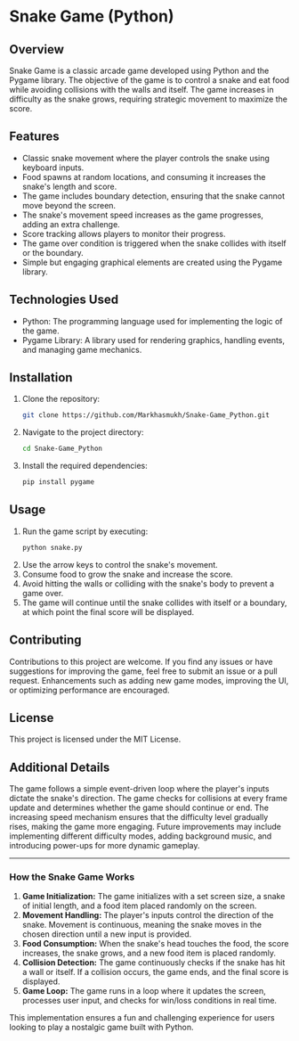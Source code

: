 # Snake Game (Python)

## Overview
Snake Game is a classic arcade game developed using Python and the Pygame library. The objective of the game is to control a snake and eat food while avoiding collisions with the walls and itself. The game increases in difficulty as the snake grows, requiring strategic movement to maximize the score.

## Features
- Classic snake movement where the player controls the snake using keyboard inputs.
- Food spawns at random locations, and consuming it increases the snake's length and score.
- The game includes boundary detection, ensuring that the snake cannot move beyond the screen.
- The snake's movement speed increases as the game progresses, adding an extra challenge.
- Score tracking allows players to monitor their progress.
- The game over condition is triggered when the snake collides with itself or the boundary.
- Simple but engaging graphical elements are created using the Pygame library.

## Technologies Used
- Python: The programming language used for implementing the logic of the game.
- Pygame Library: A library used for rendering graphics, handling events, and managing game mechanics.

## Installation
1. Clone the repository:
   ```sh
   git clone https://github.com/Markhasmukh/Snake-Game_Python.git
   ```
2. Navigate to the project directory:
   ```sh
   cd Snake-Game_Python
   ```
3. Install the required dependencies:
   ```sh
   pip install pygame
   ```

## Usage
1. Run the game script by executing:
   ```sh
   python snake.py
   ```
2. Use the arrow keys to control the snake's movement.
3. Consume food to grow the snake and increase the score.
4. Avoid hitting the walls or colliding with the snake's body to prevent a game over.
5. The game will continue until the snake collides with itself or a boundary, at which point the final score will be displayed.

## Contributing
Contributions to this project are welcome. If you find any issues or have suggestions for improving the game, feel free to submit an issue or a pull request. Enhancements such as adding new game modes, improving the UI, or optimizing performance are encouraged.

## License
This project is licensed under the MIT License.

## Additional Details
The game follows a simple event-driven loop where the player's inputs dictate the snake's direction. The game checks for collisions at every frame update and determines whether the game should continue or end. The increasing speed mechanism ensures that the difficulty level gradually rises, making the game more engaging. Future improvements may include implementing different difficulty modes, adding background music, and introducing power-ups for more dynamic gameplay.

---

### How the Snake Game Works
1. **Game Initialization:** The game initializes with a set screen size, a snake of initial length, and a food item placed randomly on the screen.
2. **Movement Handling:** The player's inputs control the direction of the snake. Movement is continuous, meaning the snake moves in the chosen direction until a new input is provided.
3. **Food Consumption:** When the snake's head touches the food, the score increases, the snake grows, and a new food item is placed randomly.
4. **Collision Detection:** The game continuously checks if the snake has hit a wall or itself. If a collision occurs, the game ends, and the final score is displayed.
5. **Game Loop:** The game runs in a loop where it updates the screen, processes user input, and checks for win/loss conditions in real time.

This implementation ensures a fun and challenging experience for users looking to play a nostalgic game built with Python.

